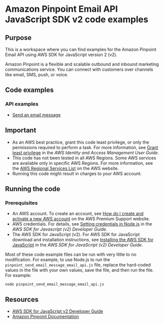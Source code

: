 # Amazon Pinpoint Email API JavaScript SDK v2 code examples
## Purpose
This is a workspace where you can find examples for the Amazon Pinpoint Email API using AWS SDK for JavaScript version 2 (v2).

Amazon Pinpoint is a flexible and scalable outbound and inbound marketing communications service. You can connect with customers over channels like email, SMS, push, or voice.
## Code examples
### API examples
- [Send an email message](./pinpoint_send_email_message_email_api.js)

## Important
- As an AWS best practice, grant this code least privilege, or only the
  permissions required to perform a task. For more information, see
  [Grant least privilege](https://docs.aws.amazon.com/IAM/latest/UserGuide/best-practices.html#grant-least-privilege)
  in the *AWS Identity and Access Management User Guide*.
- This code has not been tested in all AWS Regions. Some AWS services are
  available only in specific AWS Regions. For more information, see the
  [AWS Regional Services List](https://aws.amazon.com/about-aws/global-infrastructure/regional-product-services/)
  on the AWS website.
- Running this code might result in charges to your AWS account.

## Running the code

### Prerequisites
- An AWS account. To create an account, see [How do I create and activate a new AWS account](https://aws.amazon.com/premiumsupport/knowledge-center/create-and-activate-aws-account/) on the AWS Premium Support website.
- AWS credentials. For details, see  [Setting credentials in Node.js](https://docs.aws.amazon.com/sdk-for-javascript/v2/developer-guide/setting-credentials-node.html) in the
  *AWS SDK for Javascript (v2) Developer Guide*.
- The AWS SDK for JavaScript (v2). For AWS SDK for JavaScript download and installation instructions, see
  [Installing the AWS SDK for JavaScript](https://docs.aws.amazon.com/sdk-for-javascript/v2/developer-guide/installing-jssdk.html) in the
  *AWS SDK for JavaScript (v2) Developer Guide*.

Most of these code example files can be run with very little to no modification. For example, to use Node.js
to run the `pinpoint_send_email_message_email_api.js` file, replace the hard-coded values in the file with your own values, save the file, and then run the file. For example:

```
node pinpoint_send_email_message_email_api.js
```

## Resources

- [AWS SDK for JavaScript v2 Developer Guide](https://docs.aws.amazon.com/sdk-for-javascript/v2/developer-guide/)
- [Amazon Pinpoint Documentation](https://docs.aws.amazon.com/pinpoint/)
